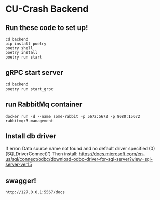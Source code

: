 # CU-Crash Backend

## Run these code to set up!

```
cd backend
pip install poetry
poetry shell
poetry install
poetry run start
```

## gRPC start server
```
cd backend
poetry run start_grpc
```

## run RabbitMq container
```
docker run -d --name some-rabbit -p 5672:5672 -p 8080:15672 rabbitmq:3-management
```

## Install db driver
If error:
    Data source name not found and no default driver specified (0) (SQLDriverConnect)')
Then install:
    https://docs.microsoft.com/en-us/sql/connect/odbc/download-odbc-driver-for-sql-server?view=sql-server-ver15
## swagger!

```
http://127.0.0.1:5567/docs
```
